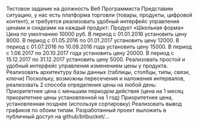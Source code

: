 Тестовое задание на должность Веб Программиста
Представим ситуацию, у нас есть платформа торговли (товары, продукты, цифровой контент), и требуется реализовать удобный интерфейс управления ценами и скидками на каждый продукт:
Продукт «Школьная форма»
Цена по умолчанию 10000 руб. 
В период с 01.01.2016 установить цену 8000.
В период с 01.05.2016 по 01.01.2017 установить цену 12000.
В период с 01.07.2016 по 10.09.2016 года установить цену 15000.
В период с 1.06.2017 по 20.10.2017 года установить цену 20000.
В период с 15.12.2017 по 31.12.2017 установить цену 5000.
Реализовать простой и удобный интерфейс управления изменением цены у продукта.
Реализовать архитектуру базы данных (таблицы, столбцы, типы, связи, ключи)
Поскольку, возможны пересечения и наложения интервалов, реализовать 2 способа определения цены на любой день:
Приоритетнее цена с меньшим периодом действия (цена на 1 месяц приоритетнее цены установленной на 1 год)
Приоритетнее цена, установленная позднее (используя сортировку)
Реализовать вывод графиков по обоим типам.
Разработанный проект выложить в публичный доступ на github/bitbucket/…
